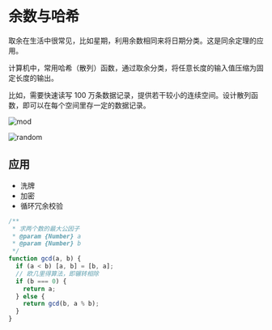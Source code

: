 # 余数与哈希

取余在生活中很常见，比如星期，利用余数相同来将日期分类。这是同余定理的应用。

计算机中，常用哈希（散列）函数，通过取余分类，将任意长度的输入值压缩为固定长度的输出。

比如，需要快速读写 100 万条数据记录，提供若干较小的连续空间。设计散列函数，即可以在每个空间里存一定的数据记录。

![mod](/img/mod.jpg)

![random](/img/random.jpg)

## 应用

- 洗牌
- 加密
- 循环冗余校验

```js
/**
 * 求两个数的最大公因子
 * @param {Number} a
 * @param {Number} b
 */
function gcd(a, b) {
  if (a < b) [a, b] = [b, a];
  // 欧几里得算法，即辗转相除
  if (b === 0) {
    return a;
  } else {
    return gcd(b, a % b);
  }
}
```
